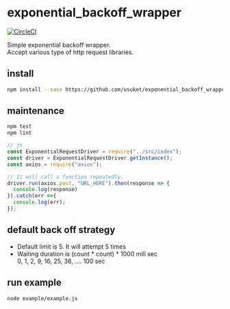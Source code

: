 # exponential_backoff_wrapper

[![CircleCI](https://circleci.com/gh/usuket/exponential_backoff_wrapper/tree/master.svg?style=svg)](https://circleci.com/gh/usuket/exponential_backoff_wrapper/tree/master)

Simple exponential backoff wrapper.  
Accept various type of http request libraries.  
 
## install
```bash
npm install --save https://github.com/usuket/exponential_backoff_wrapper.git
```

## maintenance
```bash
npm test
npm lint
```

```javascript
// js
const ExponentialRequestDriver = require("../src/index");
const driver = ExponentialRequestDriver.getInstance();
const axios = require("axios");

// It will call a function repeatedly.
driver.run(axios.post, "URL_HERE").then(response => {
  console.log(response)
}).catch(err =>{
  console.log(err);
});
```


## default back off strategy

- Default limit is 5. It will attempt 5 times
- Waiting duration is (count * count) * 1000 mill sec<br>
  0, 1, 2, 9, 16, 25, 36, .... 100 sec


## run example
```
node example/example.js
```
